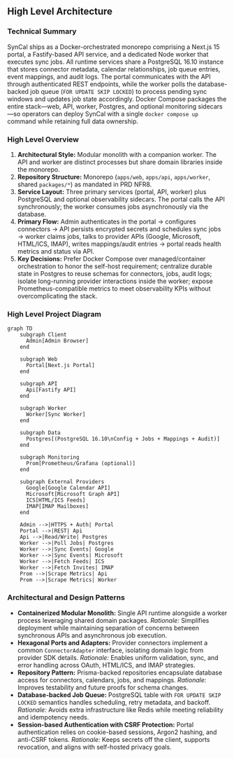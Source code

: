 ## High Level Architecture

### Technical Summary
SynCal ships as a Docker-orchestrated monorepo comprising a Next.js 15 portal, a Fastify-based API service, and a dedicated Node worker that executes sync jobs. All runtime services share a PostgreSQL 16.10 instance that stores connector metadata, calendar relationships, job queue entries, event mappings, and audit logs. The portal communicates with the API through authenticated REST endpoints, while the worker polls the database-backed job queue (`FOR UPDATE SKIP LOCKED`) to process pending sync windows and updates job state accordingly. Docker Compose packages the entire stack—web, API, worker, Postgres, and optional monitoring sidecars—so operators can deploy SynCal with a single `docker compose up` command while retaining full data ownership.

### High Level Overview
1. **Architectural Style:** Modular monolith with a companion worker. The API and worker are distinct processes but share domain libraries inside the monorepo.
2. **Repository Structure:** Monorepo (`apps/web`, `apps/api`, `apps/worker`, shared `packages/*`) as mandated in PRD NFR8.
3. **Service Layout:** Three primary services (portal, API, worker) plus PostgreSQL and optional observability sidecars. The portal calls the API synchronously; the worker consumes jobs asynchronously via the database.
4. **Primary Flow:** Admin authenticates in the portal → configures connectors → API persists encrypted secrets and schedules sync jobs → worker claims jobs, talks to provider APIs (Google, Microsoft, HTML/ICS, IMAP), writes mappings/audit entries → portal reads health metrics and status via API.
5. **Key Decisions:** Prefer Docker Compose over managed/container orchestration to honor the self-host requirement; centralize durable state in Postgres to reuse schemas for connectors, jobs, audit logs; isolate long-running provider interactions inside the worker; expose Prometheus-compatible metrics to meet observability KPIs without overcomplicating the stack.

### High Level Project Diagram
```mermaid
graph TD
    subgraph Client
      Admin[Admin Browser]
    end

    subgraph Web
      Portal[Next.js Portal]
    end

    subgraph API
      Api[Fastify API]
    end

    subgraph Worker
      Worker[Sync Worker]
    end

    subgraph Data
      Postgres[(PostgreSQL 16.10\nConfig + Jobs + Mappings + Audit)]
    end

    subgraph Monitoring
      Prom[Prometheus/Grafana (optional)]
    end

    subgraph External Providers
      Google[Google Calendar API]
      Microsoft[Microsoft Graph API]
      ICS[HTML/ICS Feeds]
      IMAP[IMAP Mailboxes]
    end

    Admin -->|HTTPS + Auth| Portal
    Portal -->|REST| Api
    Api -->|Read/Write| Postgres
    Worker -->|Poll Jobs| Postgres
    Worker -->|Sync Events| Google
    Worker -->|Sync Events| Microsoft
    Worker -->|Fetch Feeds| ICS
    Worker -->|Fetch Invites| IMAP
    Prom -->|Scrape Metrics| Api
    Prom -->|Scrape Metrics| Worker
```

### Architectural and Design Patterns
- **Containerized Modular Monolith:** Single API runtime alongside a worker process leveraging shared domain packages. _Rationale:_ Simplifies deployment while maintaining separation of concerns between synchronous APIs and asynchronous job execution.
- **Hexagonal Ports and Adapters:** Provider connectors implement a common `ConnectorAdapter` interface, isolating domain logic from provider SDK details. _Rationale:_ Enables uniform validation, sync, and error handling across OAuth, HTML/ICS, and IMAP strategies.
- **Repository Pattern:** Prisma-backed repositories encapsulate database access for connectors, calendars, jobs, and mappings. _Rationale:_ Improves testability and future proofs for schema changes.
- **Database-backed Job Queue:** PostgreSQL table with `FOR UPDATE SKIP LOCKED` semantics handles scheduling, retry metadata, and backoff. _Rationale:_ Avoids extra infrastructure like Redis while meeting reliability and idempotency needs.
- **Session-based Authentication with CSRF Protection:** Portal authentication relies on cookie-based sessions, Argon2 hashing, and anti-CSRF tokens. _Rationale:_ Keeps secrets off the client, supports revocation, and aligns with self-hosted privacy goals.


